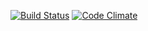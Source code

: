 [![Build Status](https://travis-ci.org/Hicks48/RoR.png?branch=master)](https://travis-ci.org/Hicks48/RoR)
[![Code Climate](https://codeclimate.com/github/Hicks48/RoR.png)](https://codeclimate.com/github/Hicks48/RoR)